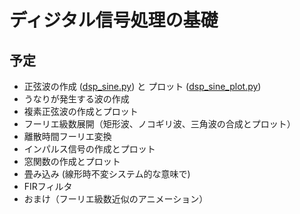 # ディジタル信号処理の基礎
## 予定
- 正弦波の作成 ([dsp_sine.py](https://github.com/tam17aki/speech_process_exercise/blob/master/DigitalSignalProcessing/dsp_sine.py)) と プロット ([dsp_sine_plot.py](https://github.com/tam17aki/speech_process_exercise/blob/master/DigitalSignalProcessing/dsp_sine_plot.py))
- うなりが発生する波の作成
- 複素正弦波の作成とプロット
- フーリエ級数展開（矩形波、ノコギリ波、三角波の合成とプロット）
- 離散時間フーリエ変換
- インパルス信号の作成とプロット
- 窓関数の作成とプロット
- 畳み込み (線形時不変システム的な意味で)
- FIRフィルタ
- おまけ（フーリエ級数近似のアニメーション）
